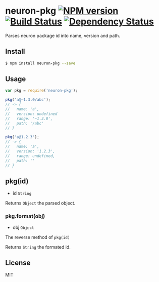 # neuron-pkg [![NPM version](https://badge.fury.io/js/neuron-pkg.svg)](http://badge.fury.io/js/neuron-pkg) [![Build Status](https://travis-ci.org/kaelzhang/neuron-pkg.svg?branch=master)](https://travis-ci.org/kaelzhang/neuron-pkg) [![Dependency Status](https://gemnasium.com/kaelzhang/neuron-pkg.svg)](https://gemnasium.com/kaelzhang/neuron-pkg)

Parses neuron package id into name, version and path.

## Install

```bash
$ npm install neuron-pkg --save
```

## Usage

```js
var pkg = require('neuron-pkg');

pkg('a@~1.3.0/abc');
// -> {
//   name: 'a',
//   version: undefined
//   range: '~1.3.0',
//   path: '/abc'
// }

pkg('a@1.2.3');
// -> {
//   name: 'a',
//   version: '1.2.3',
//   range: undefined,
//   path: ''
// }
```

## pkg(id)

- id `String`

Returns `Object` the parsed object.

### pkg.format(obj)

- obj `Object` 

The reverse method of `pkg(id)`

Returns `String` the formated id.

## License

MIT